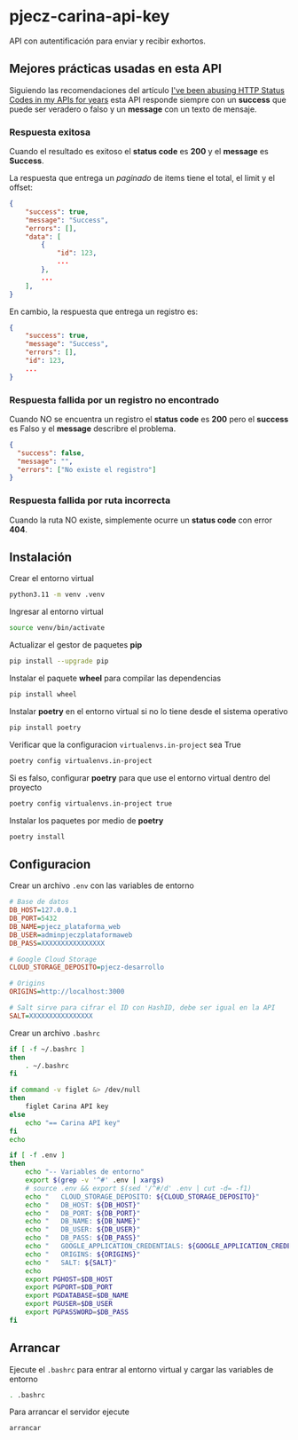 # pjecz-carina-api-key

API con autentificación para enviar y recibir exhortos.

## Mejores prácticas usadas en esta API

Siguiendo las recomendaciones del artículo [I've been abusing HTTP Status Codes in my APIs for years](https://blog.slimjim.xyz/posts/stop-using-http-codes/) esta API responde siempre con un **success** que puede ser veradero o falso y un **message** con un texto de mensaje.

### Respuesta exitosa

Cuando el resultado es exitoso el **status code** es **200** y el **message** es **Success**.

La respuesta que entrega un _paginado_ de items tiene el total, el limit y el offset:

```json
{
    "success": true,
    "message": "Success",
    "errors": [],
    "data": [
        {
            "id": 123,
            ...
        },
        ...
    ],
}
```

En cambio, la respuesta que entrega un registro es:

```json
{
    "success": true,
    "message": "Success",
    "errors": [],
    "id": 123,
    ...
}
```

### Respuesta fallida por un registro no encontrado

Cuando NO se encuentra un registro el **status code** es **200** pero el **success** es Falso y el **message** describre el problema.

```json
{
  "success": false,
  "message": "",
  "errors": ["No existe el registro"]
}
```

### Respuesta fallida por ruta incorrecta

Cuando la ruta NO existe, simplemente ocurre un **status code** con error **404**.

## Instalación

Crear el entorno virtual

```bash
python3.11 -m venv .venv
```

Ingresar al entorno virtual

```bash
source venv/bin/activate
```

Actualizar el gestor de paquetes **pip**

```bash
pip install --upgrade pip
```

Instalar el paquete **wheel** para compilar las dependencias

```bash
pip install wheel
```

Instalar **poetry** en el entorno virtual si no lo tiene desde el sistema operativo

```bash
pip install poetry
```

Verificar que la configuracion `virtualenvs.in-project` sea True

```bash
poetry config virtualenvs.in-project
```

Si es falso, configurar **poetry** para que use el entorno virtual dentro del proyecto

```bash
poetry config virtualenvs.in-project true
```

Instalar los paquetes por medio de **poetry**

```bash
poetry install
```

## Configuracion

Crear un archivo `.env` con las variables de entorno

```ini
# Base de datos
DB_HOST=127.0.0.1
DB_PORT=5432
DB_NAME=pjecz_plataforma_web
DB_USER=adminpjeczplataformaweb
DB_PASS=XXXXXXXXXXXXXXXX

# Google Cloud Storage
CLOUD_STORAGE_DEPOSITO=pjecz-desarrollo

# Origins
ORIGINS=http://localhost:3000

# Salt sirve para cifrar el ID con HashID, debe ser igual en la API
SALT=XXXXXXXXXXXXXXXX
```

Crear un archivo `.bashrc`

```bash
if [ -f ~/.bashrc ]
then
    . ~/.bashrc
fi

if command -v figlet &> /dev/null
then
    figlet Carina API key
else
    echo "== Carina API key"
fi
echo

if [ -f .env ]
then
    echo "-- Variables de entorno"
    export $(grep -v '^#' .env | xargs)
    # source .env && export $(sed '/^#/d' .env | cut -d= -f1)
    echo "   CLOUD_STORAGE_DEPOSITO: ${CLOUD_STORAGE_DEPOSITO}"
    echo "   DB_HOST: ${DB_HOST}"
    echo "   DB_PORT: ${DB_PORT}"
    echo "   DB_NAME: ${DB_NAME}"
    echo "   DB_USER: ${DB_USER}"
    echo "   DB_PASS: ${DB_PASS}"
    echo "   GOOGLE_APPLICATION_CREDENTIALS: ${GOOGLE_APPLICATION_CREDENTIALS}"
    echo "   ORIGINS: ${ORIGINS}"
    echo "   SALT: ${SALT}"
    echo
    export PGHOST=$DB_HOST
    export PGPORT=$DB_PORT
    export PGDATABASE=$DB_NAME
    export PGUSER=$DB_USER
    export PGPASSWORD=$DB_PASS
fi
```

## Arrancar

Ejecute el `.bashrc` para entrar al entorno virtual y cargar las variables de entorno

```bash
. .bashrc
```

Para arrancar el servidor ejecute

```bash
arrancar
```
